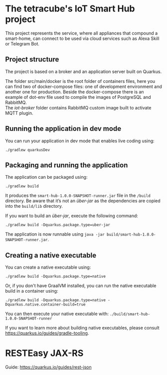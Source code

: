 # The tetracube's IoT Smart Hub project

This project represents the service, where all appliances that compound
a smart-home, can connect to be used via cloud services such as
Alexa Skill or Telegram Bot.

## Project structure
The project is based on a broker and an application server built on Quarkus.

The folder src/main/docker is the root folder of containers files, here you can find
two of docker-compose files: one of development environment and another one for production. 
Beside the docker-compose there is an example of dot-env file
used to compile the images of PostgreSQL and RabbitMQ.<br/>
The *iot-broker* folder contains RabbitMQ custom image built to activate MQTT plugin.

## Running the application in dev mode

You can run your application in dev mode that enables live coding using:
```shell script
./gradlew quarkusDev
```

## Packaging and running the application

The application can be packaged using:
```shell script
./gradlew build
```
It produces the `smart-hub-1.0.0-SNAPSHOT-runner.jar` file in the `/build` directory.
Be aware that it’s not an _über-jar_ as the dependencies are copied into the `build/lib` directory.

If you want to build an _über-jar_, execute the following command:
```shell script
./gradlew build -Dquarkus.package.type=uber-jar
```

The application is now runnable using `java -jar build/smart-hub-1.0.0-SNAPSHOT-runner.jar`.

## Creating a native executable

You can create a native executable using: 
```shell script
./gradlew build -Dquarkus.package.type=native
```

Or, if you don't have GraalVM installed, you can run the native executable build in a container using: 
```shell script
./gradlew build -Dquarkus.package.type=native -Dquarkus.native.container-build=true
```

You can then execute your native executable with: `./build/smart-hub-1.0.0-SNAPSHOT-runner`

If you want to learn more about building native executables, please consult https://quarkus.io/guides/gradle-tooling.

# RESTEasy JAX-RS

Guide: https://quarkus.io/guides/rest-json


